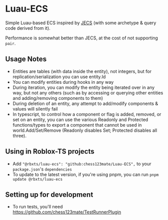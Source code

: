 # Luau-ECS
Simple Luau-based ECS inspired by [JECS](https://github.com/Ukendio/jecs/) (with some archetype & query code derived from it).

Performance is somewhat better than JECS, at the cost of not supporting `pair`.

Usage Notes
-----------
- Entities are tables (with data inside the entity), not integers, but for replication/serialization you can use entity.Id
- You can modify entities during hooks in any way
- During iteration, you can modify the entity being iterated over in any way, but not any others (such as by accessing or querying other entities and adding/removing components to them)
- During deletion of an entity, any attempt to add/modify components & values will silently fail
- In typescript, to control how a component or flag is added, removed, or set on an entity, you can use the various Readonly and Protected functions/types to export a component that cannot be used in world.Add/Set/Remove (Readonly disables Set; Protected disables all three).

Using in Roblox-TS projects
---------------------------
- Add `"@rbxts/luau-ecs": "github:chess123mate/Luau-ECS",` to your `package.json`'s `dependencies`
- To update to the latest version, if you're using pnpm, you can run `pnpm update @rbxts/luau-ecs`


Setting up for development
--------------------------
- To run tests, you'll need <https://github.com/chess123mate/TestRunnerPlugin>
